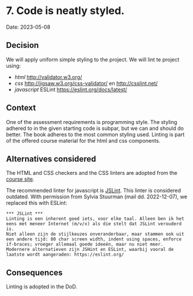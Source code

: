 # 7. Code is neatly styled.

Date: 2023-05-08

## Decision

We will apply uniform simple styling to the project. We will lint te project using:
* *html* http://validator.w3.org/
* *css* http://jigsaw.w3.org/css-validator/ en http://csslint.net/
* *javascript* ESLint https://eslint.org/docs/latest/

## Context

One of the assessment requirements is programming style. The styling adhered to in the given starting code is subpar, but 
we can and should do better. The book adheres to the most common styling used. Linting is part of the offered course 
material for the html and css components. 


## Alternatives considered
The HTML and CSS checkers and the CSS linters are adopted from the [course site](https://youlearn.ou.nl/web/ib1902222322b/cursus/-/coursenavigator/361088016?_nl_ou_dlwo_courseview_WAR_nloudlwocourseplanportlet__facesViewIdRender=%2Fxhtml%2Fviewer%2FcourseNavigator.xhtml).

The recommended linter for javascript is [JSLint](https://www.jslint.com/). This linter is considered outdated. With permission from Sylvia Stuurman (mail dd. 2022-12-07), we replaced this with ESLint:

    *** JSLint ***
    Linting is een inherent goed iets, voor elke taal. Alleen ben ik het eens met meneer Internet (m/v/x) als die stelt dat JSLint verouderd is.
    Niet alleen zijn de stijlkeuzes onveranderbaar, maar stammen ook uit een andere tijd: 80 char screen width, indent using spaces, enforce if-braces; vroeger allemaal goede ideeën, maar nu niet meer.
    Modernere alternatieven zijn JSHint en ESLint, waarbij vooral de laatste wordt aangeraden: https://eslint.org/


## Consequences

Linting is adopted in the DoD.

